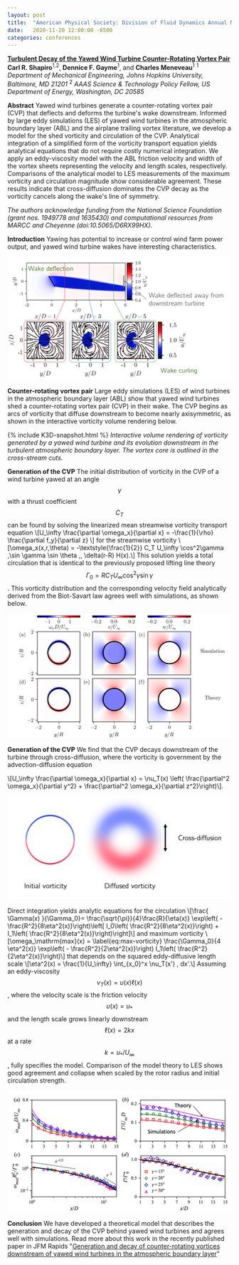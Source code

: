 ```yaml
---
layout: post
title:  "American Physical Society: Division of Fluid Dynamics Annual Meeting"
date:   2020-11-20 12:00:00 -0500
categories: conferences
---
```

<b>[Turbulent Decay of the Yawed Wind Turbine Counter-Rotating Vortex Pair](https://meetings.aps.org/Meeting/DFD20/Session/W05.10)</b>
**Carl R. Shapiro**<sup>1,2</sup>, **Dennice F. Gayme**<sup>1</sup>, and **Charles Meneveau**<sup>1</sup>
<sup>1</sup> *Department of Mechanical Engineering, Johns Hopkins University, Baltimore, MD 21201*
<sup>2</sup> *AAAS Science & Technology Policy Fellow, US Department of Energy, Washington, DC 20585*

**Abstract**
Yawed wind turbines generate a counter-rotating vortex pair (CVP) that deflects and deforms the turbine's wake downstream. Informed by large eddy simulations (LES) of yawed wind turbines in the atmospheric boundary layer (ABL) and the airplane trailing vortex literature, we develop a model for the shed vorticity and circulation of the CVP. Analytical integration of a simplified form of the vorticity transport equation yields analytical equations that do not require costly numerical integration. We apply an eddy-viscosity model with the ABL friction velocity and width of the vortex sheets representing the velocity and length scales, respectively. Comparisons of the analytical model to LES measurements of the maximum vorticity and circulation magnitude show considerable agreement. These results indicate that cross-diffusion dominates the CVP decay as the vorticity cancels along the wake's line of symmetry.

*The authors acknowledge funding from the National Science Foundation (grant nos. 1949778 and 1635430) and computational resources from MARCC and Cheyenne (doi:10.5065/D6RX99HX).*

**Introduction**
Yawing has potential to increase or control wind farm power output, and yawed wind turbine wakes have interesting characteristics.

![Wind turbine yaw](/img/aps-yaw.png)

**Counter-rotating vortex pair**
Large eddy simulations (LES) of wind turbines in the atmospheric boundary layer (ABL) show that yawed wind turbines shed a counter-rotating vortex pair (CVP) in their wake. The CVP begins as arcs of vorticity that diffuse downstream to become nearly axisymmetric, as shown in the interactive vorticity volume rendering below.

{% include K3D-snapshot.html %}
*Interactive volume rendering of vorticity generated by a yawed wind turbine and its evolution downstream in the turbulent atmospheric boundary layer. The vortex core is outlined in the cross-stream cuts.*

**Generation of the CVP**
The initial distribution of vorticity in the CVP of a wind turbine yawed at an angle $$\gamma$$ with a thrust coefficient $$C_T$$ can be found by solving the linearized mean streamwise vorticity transport equation
\\[U_\infty \frac{\partial \omega_x}{\partial x} = -\frac{1}{\rho} \frac{\partial f_y}{\partial z} \\]
for the streamwise vorticity
\\[\omega_x(x,r,\theta) = -\textstyle{\frac{1}{2}} C_T U_\infty \cos^2\gamma \,\sin \gamma \sin \theta \,\, \delta(r-R) H(x).\\]
This solution yields a total circulation that is identical to the previously proposed lifting line theory
$$\Gamma_0 = RC_T U_\infty \cos^2 \gamma \sin \gamma$$. This vorticity distribution and the corresponding velocity field analytically derived from the Biot-Savart law agrees well with simulations, as shown below.

![Vorticity generation](/img/aps-generation.png)

**Generation of the CVP**
We find that the CVP decays downstream of the turbine through cross-diffusion, where the vorticity is government by the advection-diffusion equation

\\[U_\infty \frac{\partial \omega_x}{\partial x} = \nu_T(x) \left( \frac{\partial^2 \omega_x}{\partial y^2} + \frac{\partial^2 \omega_x}{\partial z^2}\right)\\].

![Cross-diffusion](/img/aps-cross-diffusion.png)

Direct integration yields analytic equations for the circulation
\\[\frac{ \Gamma(x) }{\Gamma_0}= \frac{\sqrt{\pi}}{4}\frac{R}{\eta(x)} \exp\left( - \frac{R^2}{8\eta^2(x)}\right)\left[ I_0\left( \frac{R^2}{8\eta^2(x)}\right) + I_1\left( \frac{R^2}{8\eta^2(x)}\right)\right]\\]
and maximum vorticity
\\[\omega_\mathrm{max}(x) =
\label{eq:max-vorticity}
 \frac{\Gamma_0}{4 \eta^2(x)} \exp\left( - \frac{R^2}{2\eta^2(x)}\right) I_1\left( \frac{R^2}{2\eta^2(x)}\right)\\]
 that depends on the squared eddy-diffusive length scale
 \\[\eta^2(x) = \frac{1}{U_\infty} \int_{x_0}^x \nu_T(x') \, dx'.\\]
 Assuming an eddy-viscosity $$\nu_T(x) = \upsilon(x) \ell(x)$$, where the velocity scale is the friction velocity $$\upsilon(x) = u_*$$ and the length scale grows linearly downstream $$\ell(x) = 2kx$$ at a rate $$k = u_* / U_\infty$$, fully specifies the model. Comparison of the model theory to LES shows good agreement and collapse when scaled by the rotor radius and initial circulation strength.

 ![CVP decay](/img/aps-decay.png)

**Conclusion**
We have developed a theoretical model that describes the generation and decay of the CVP behind yawed wind turbines and agrees well with simulations. Read more about this work in the recently published paper in JFM Rapids "[Generation and decay of counter-rotating vortices downstream of yawed wind turbines in the atmospheric boundary layer](https://doi.org/10.1017/jfm.2020.717)"
